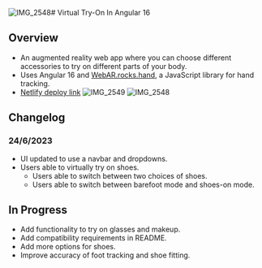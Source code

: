 ![IMG_2548](https://github.com/Candyzorua/ar-demo/assets/75513525/aec553e6-de6a-4cc7-9486-b467a576b4f0)# Virtual Try-On In Angular 16

## Overview
- An augmented reality web app where you can choose different accessories to try on different parts of your body.
- Uses Angular 16 and [WebAR.rocks.hand]([https://link-url-here.org](https://github.com/WebAR-rocks/WebAR.rocks.hand)https://github.com/WebAR-rocks/WebAR.rocks.hand), a JavaScript library for hand tracking.
- [Netlify deploy link](https://comfy-mermaid-e2563f.netlify.app/barefoot-vto) 
![IMG_2549](https://github.com/Candyzorua/ar-demo/assets/75513525/b6a9cbc3-c961-4745-8335-afb15978c1fb)
![IMG_2548](https://github.com/Candyzorua/ar-demo/assets/75513525/dd77fa5e-8de0-42e7-a5a5-d390e37ddf47)


## Changelog
### 24/6/2023
- UI updated to use a navbar and dropdowns.
- Users able to virtually try on shoes.
  - Users able to switch between two choices of shoes.
  - Users able to switch between barefoot mode and shoes-on mode.

## In Progress
- Add functionality to try on glasses and makeup.
- Add compatibility requirements in README.
- Add more options for shoes.
- Improve accuracy of foot tracking and shoe fitting.
  
